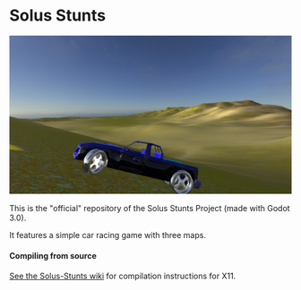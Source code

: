 # Solus Stunts

![Screenshot](/source/images/screen.jpg?raw=true)

This is the "official" repository of the Solus Stunts Project (made with Godot 3.0).

It features a simple car racing game with three maps.

#### Compiling from source

[See the Solus-Stunts wiki](https://github.com/HugeGameArtGD/Solus-Stunts/wiki)
for compilation instructions for X11.
